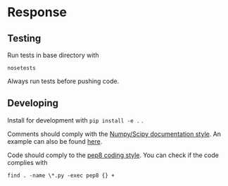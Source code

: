 Response
=============================

## Testing

Run tests in base directory with

	nosetests

Always run tests before pushing code.

## Developing

Install for development with `pip install -e .` .

Comments should comply with the [Numpy/Scipy documentation style][1]. An
example can also be found [here][2].

Code should comply to the [pep8 coding style][3]. You can check if the code complies
with

	find . -name \*.py -exec pep8 {} +


[1]: https://github.com/numpy/numpy/blob/master/doc/HOWTO_DOCUMENT.rst.txt
[2]: http://sphinxcontrib-napoleon.readthedocs.io/en/latest/example_numpy.html
[3]: https://www.python.org/dev/peps/pep-0008/

